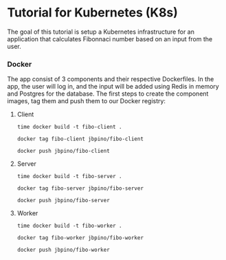 # Tutorial for Kubernetes (K8s)

The goal of this tutorial is setup a Kubernetes infrastructure for an application that calculates Fibonnaci number based on an input from the user.

### Docker

The app consist of 3 components and their respective Dockerfiles. In the app, the user will log in, and the input will be added using Redis in memory and Postgres for the database. The first steps to create the component images, tag them and push them to our Docker registry:

1.  Client

    `time docker build -t fibo-client .`

    `docker tag fibo-client jbpino/fibo-client`

    `docker push jbpino/fibo-client`

2.  Server

    `time docker build -t fibo-server .`

    `docker tag fibo-server jbpino/fibo-server`

    `docker push jbpino/fibo-server`

3.  Worker

    `time docker build -t fibo-worker .`

    `docker tag fibo-worker jbpino/fibo-worker`

    `docker push jbpino/fibo-worker`
